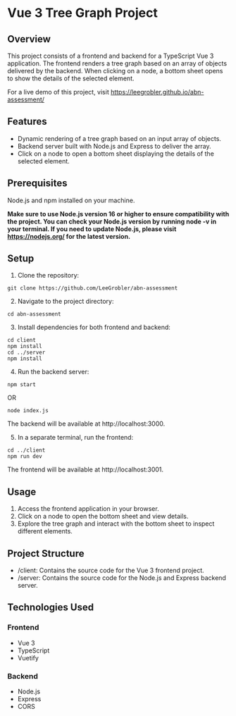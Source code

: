 # Vue 3 Tree Graph Project

## Overview

This project consists of a frontend and backend for a TypeScript Vue 3 application. The frontend renders a tree graph based on an array of objects delivered by the backend. When clicking on a node, a bottom sheet opens to show the details of the selected element.

For a live demo of this project, visit https://leegrobler.github.io/abn-assessment/

## Features

- Dynamic rendering of a tree graph based on an input array of objects.
- Backend server built with Node.js and Express to deliver the array.
- Click on a node to open a bottom sheet displaying the details of the selected element.

## Prerequisites

Node.js and npm installed on your machine.

**Make sure to use Node.js version 16 or higher to ensure compatibility with the project. You can check your Node.js version by running node -v in your terminal. If you need to update Node.js, please visit https://nodejs.org/ for the latest version.**

## Setup

1. Clone the repository:

```
git clone https://github.com/LeeGrobler/abn-assessment
```

2. Navigate to the project directory:

```
cd abn-assessment
```

3. Install dependencies for both frontend and backend:

```
cd client
npm install
cd ../server
npm install
```

4. Run the backend server:

```
npm start
```

OR

```
node index.js
```

The backend will be available at http://localhost:3000.

5. In a separate terminal, run the frontend:

```
cd ../client
npm run dev
```

The frontend will be available at http://localhost:3001.

## Usage

1. Access the frontend application in your browser.
2. Click on a node to open the bottom sheet and view details.
3. Explore the tree graph and interact with the bottom sheet to inspect different elements.

## Project Structure

- /client: Contains the source code for the Vue 3 frontend project.
- /server: Contains the source code for the Node.js and Express backend server.

## Technologies Used

### Frontend

- Vue 3
- TypeScript
- Vuetify

### Backend

- Node.js
- Express
- CORS
